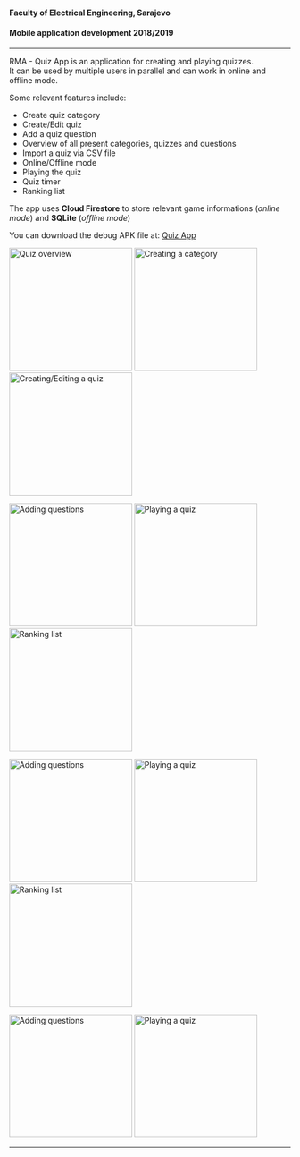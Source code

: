#### Faculty of Electrical Engineering, Sarajevo
#### Mobile application development 2018/2019

---

RMA - Quiz App is an application for creating and playing quizzes.<br/>It can be used by multiple users in parallel and can work in online and offline mode. 

Some relevant features include:
  - Create quiz category
  - Create/Edit quiz
  - Add a quiz question
  - Overview of all present categories, quizzes and questions
  - Import a quiz via CSV file
  - Online/Offline mode
  - Playing the quiz
  - Quiz timer
  - Ranking list
  
The app uses **Cloud Firestore** to store relevant game informations (_online mode_) and **SQLite** (_offline mode_)

You can download the debug APK file at: [Quiz App]

<img src="screenshots/1.jpg" alt="Quiz overview" width="220"> <img src="screenshots/2.jpg" alt="Creating a category" width="220"> <img src="screenshots/3.jpg" alt="Creating/Editing a quiz" width="220">


<img src="screenshots/4.jpg" alt="Adding questions" width="220"> <img src="screenshots/5.jpg" alt="Playing a quiz" width="220"> <img src="screenshots/6.jpg" alt="Ranking list" width="220">


<img src="screenshots/7.jpg" alt="Adding questions" width="220"> <img src="screenshots/8.jpg" alt="Playing a quiz" width="220"> <img src="screenshots/9.jpg" alt="Ranking list" width="220">


<img src="screenshots/10.jpg" alt="Adding questions" width="220"> <img src="screenshots/11.jpg" alt="Playing a quiz" width="220"> 

---

[Quiz App]: https://drive.google.com/file/d/19qMXXnfgeD7gXkZV4hreQwXm9tHHYnm-/view?usp=sharing
